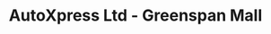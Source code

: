---
title: "AutoXpress Ltd - Greenspan Mall"
url: /nairobi/autoxpress-ltd-greenspan-mall/
shop: car parts
---